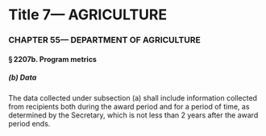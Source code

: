 
# Title 7— AGRICULTURE
### CHAPTER 55— DEPARTMENT OF AGRICULTURE
#### § 2207b. Program metrics
##### (b) Data

The data collected under subsection (a) shall include information collected from recipients both during the award period and for a period of time, as determined by the Secretary, which is not less than 2 years after the award period ends.
